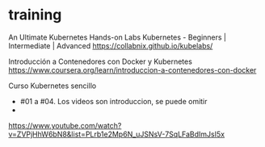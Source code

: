 # training 
 
An Ultimate Kubernetes Hands-on Labs 
Kubernetes - Beginners | Intermediate | Advanced 
https://collabnix.github.io/kubelabs/

Introducción a Contenedores con Docker y Kubernetes 
https://www.coursera.org/learn/introduccion-a-contenedores-con-docker

Curso Kubernetes sencillo 
- #01 a #04. Los videos son introduccion, se puede omitir
-  
https://www.youtube.com/watch?v=ZVPjHhW6bN8&list=PLrb1e2Mp6N_uJSNsV-7SqLFaBdImJsI5x 

 